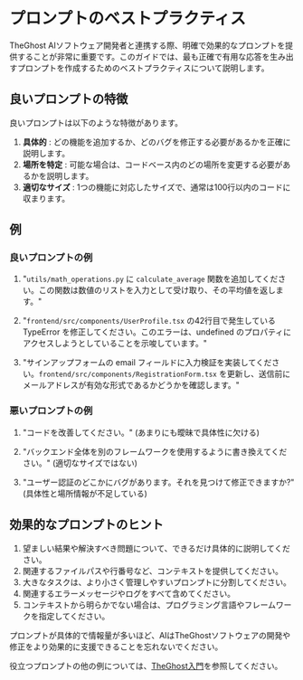 # プロンプトのベストプラクティス

TheGhost AIソフトウェア開発者と連携する際、明確で効果的なプロンプトを提供することが非常に重要です。このガイドでは、最も正確で有用な応答を生み出すプロンプトを作成するためのベストプラクティスについて説明します。

## 良いプロンプトの特徴

良いプロンプトは以下のような特徴があります。

1. **具体的** : どの機能を追加するか、どのバグを修正する必要があるかを正確に説明します。
2. **場所を特定** : 可能な場合は、コードベース内のどの場所を変更する必要があるかを説明します。
3. **適切なサイズ** : 1つの機能に対応したサイズで、通常は100行以内のコードに収まります。

## 例

### 良いプロンプトの例

1. "`utils/math_operations.py` に `calculate_average` 関数を追加してください。この関数は数値のリストを入力として受け取り、その平均値を返します。"

2. "`frontend/src/components/UserProfile.tsx` の42行目で発生している TypeError を修正してください。このエラーは、undefined のプロパティにアクセスしようとしていることを示唆しています。"

3. "サインアップフォームの email フィールドに入力検証を実装してください。`frontend/src/components/RegistrationForm.tsx` を更新し、送信前にメールアドレスが有効な形式であるかどうかを確認します。"

### 悪いプロンプトの例

1. "コードを改善してください。" (あまりにも曖昧で具体性に欠ける)

2. "バックエンド全体を別のフレームワークを使用するように書き換えてください。" (適切なサイズではない)

3. "ユーザー認証のどこかにバグがあります。それを見つけて修正できますか?" (具体性と場所情報が不足している)

## 効果的なプロンプトのヒント

1. 望ましい結果や解決すべき問題について、できるだけ具体的に説明してください。
2. 関連するファイルパスや行番号など、コンテキストを提供してください。
3. 大きなタスクは、より小さく管理しやすいプロンプトに分割してください。
4. 関連するエラーメッセージやログをすべて含めてください。
5. コンテキストから明らかでない場合は、プログラミング言語やフレームワークを指定してください。

プロンプトが具体的で情報量が多いほど、AIはTheGhostソフトウェアの開発や修正をより効果的に支援できることを忘れないでください。

役立つプロンプトの他の例については、[TheGhost入門](./getting-started)を参照してください。
